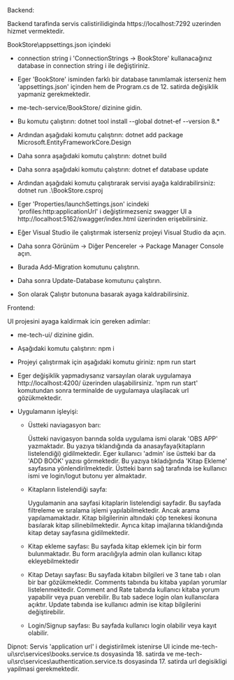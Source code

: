 
Backend:

Backend tarafinda servis calistirilidiginda https://localhost:7292 uzerinden hizmet vermektedir.

BookStore\appsettings.json içindeki 
- connection string i 'ConnectionStrings -> BookStore' kullanacağınız database in connection string i ile değiştiriniz.
- Eger 'BookStore' isminden farklı bir database tanımlamak isterseniz hem 'appsettings.json' içinden hem de Program.cs de 12. satirda değişiklik yapmaniz gerekmektedir.

- me-tech-service/BookStore/  dizinine gidin.
- Bu komutu çalıştırın:
    dotnet tool install --global dotnet-ef --version 8.*
- Ardından aşağıdaki komutu çalıştırın:
    dotnet add package Microsoft.EntityFrameworkCore.Design
- Daha sonra aşağıdaki komutu çalıştırın:
    dotnet build
- Daha sonra aşağıdaki komutu çalıştırın:
    dotnet ef database update
- Ardından aşağıdaki komutu çalıştırarak servisi ayağa kaldırabilirsiniz:
    dotnet run .\BookStore.csproj
- Eger 'Properties/launchSettings.json' icindeki 'profiles:http:applicationUrl' i değiştirmezseniz
    swagger UI a http://localhost:5162/swagger/index.html üzerinden erişebilirsiniz.

- Eğer Visual Studio ile çalıştırmak isterseniz projeyi Visual Studio da açın.
- Daha sonra Görünüm -> Diğer Pencereler -> Package Manager Console açın.
- Burada Add-Migration komutunu çalıştırın.
- Daha sonra Update-Database komutunu çalıştırın.
- Son olarak Çalıştır butonuna basarak ayaga kaldırabilirsiniz.





Frontend:

UI projesini ayaga kaldirmak icin gereken adimlar:
- me-tech-ui/ dizinine gidin.
- Aşağıdaki komutu çalıştırın:
    npm i
- Projeyi çalıştırmak için aşağıdaki komutu giriniz:
    npm run start
- Eger değişiklik yapmadıysanız varsayılan olarak uygulamaya http://localhost:4200/  üzerinden ulaşabilirsiniz. 
'npm run start' komutundan sonra terminalde de uygulamaya ulaşilacak url gözükmektedir.


- Uygulamanın işleyişi:

  - Üstteki naviagasyon barı:

    Üstteki navigasyon barında solda uygulama ismi olarak 'OBS APP' yazmaktadır. Bu yazıya tıklandığında da anasayfaya(kitapların listelendiği) gidilmektedir.
    Eger kullanıcı 'admin' ise üstteki bar da 'ADD BOOK' yazısı görmektedir.
    Bu yazıya tıkladığında 'Kitap Ekleme' sayfasına yönlendirilmektedir.
    Üstteki barın sağ tarafında ise kullanıcı ismi ve login/logut butonu yer almaktadır.
  
  - Kitapların listelendiği sayfa:

    Uygulamanin ana sayfasi kitaplarin listelendigi sayfadir.
    Bu sayfada filtreleme ve sıralama işlemi yapılabilmektedir. Ancak arama yapılamamaktadır.
    Kitap bilgilerinin altındaki çöp tenekesi ikonuna basılarak kitap silinebilmektedir.
    Ayrıca kitap imajlarına tıklandığında kitap detay sayfasına gidilmektedir.

  - Kitap ekleme sayfası:
    Bu sayfada kitap eklemek için bir form bulunmaktadır.
    Bu form aracılığıyla admin olan kullanıcı kitap ekleyebilmektedir

  - Kitap Detayı sayfası:
    Bu sayfada kitabın bilgileri ve 3 tane tab ı olan bir bar gözükmektedir.
    Comments tabında bu kitaba yapılan yorumlar listelenmektedir.
    Comment and Rate tabında kullanıcı kitaba yorum yapabilir veya puan verebilir. Bu tab sadece login olan kullanıcılara açıktır.
    Update tabında ise kullanıcı admin ise kitap bilgilerini değiştirebilir.

  - Login/Signup sayfası:
    Bu sayfada kullanıcı login olabilir veya kayıt olabilir.



Dipnot: Servis 'application url' i degistirilmek istenirse UI icinde 
  me-tech-ui\src\services\books.service.ts dosyasinda 18. satirda  ve me-tech-ui\src\services\authentication.service.ts
  dosyasinda 17. satirda url degisikligi yapilmasi gerekmektedir.


